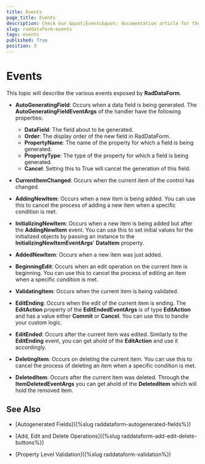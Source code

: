 ```yaml
---
title: Events
page_title: Events
description: Check our &quot;Events&quot; documentation article for the RadDataForm WPF control.
slug: raddataform-events
tags: events
published: True
position: 3
---
```


# Events

This topic will describe the various events exposed by **RadDataForm**.

* **AutoGeneratingField**: Occurs when a data field is being generated. The **AutoGeneratingFieldEventArgs** of the handler have the following properties:
	* **DataField**: The field about to be generated.
	* **Order**: The display order of the new field in RadDataForm.
	* **PropertyName**: The name of the property for which a field is being generated.
	* **PropertyType**: The type of the property for which a field is being generated.
	* **Cancel**: Setting this to True will cancel the generation of this field.

* **CurrentItemChanged**: Occurs when the current item of the control has changed.

* **AddingNewItem**: Occurs when a new item is being added. You can use this to cancel the process of adding a new item when a specific condition is met.

* **InitializingNewItem**: Occurs when a new item is being added but after the **AddingNewItem** event. You can use this to set initial values for the initialized objects by passing an instance to the **InitializingNewItemEventArgs**' **DataItem** property.

* **AddedNewItem**: Occurs when a new item was just added.

* **BeginningEdit**: Occurs when an edit operation on the current item is beginning. You can use this to cancel the process of editing an item when a specific condition is met.

* **ValidatingItem**: Occurs when the current item is being validated.

* **EditEnding**: Occurs when the edit of the current item is ending. The **EditAction** property of the **EditEndedEventArgs** is of type **EditAction** and has a value either **Commit** or **Cancel**. You can use this to handle your custom logic.

* **EditEnded**: Occurs after the current item was edited. Similarly to the **EditEnding** event, you can get ahold of the **EditAction** and use it accordingly.

* **DeletingItem**: Occurs on deleting the current item. You can use this to cancel the process of deleting an item when a specific condition is met.

* **DeletedItem**: Occurs after the current item was deleted. Through the **ItemDeletedEventArgs** you can get ahold of the **DeletedItem** which will hold the removed item.

## See Also

* [Autogenerated Fields]({%slug raddataform-autogenerated-fields%})

* [Add, Edit and Delete Operations]({%slug raddataform-add-edit-delete-buttons%})

* [Property Level Validation]({%slug raddataform-validation%})